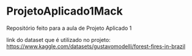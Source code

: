 # ProjetoAplicado1Mack
Repositório feito para a aula de Projeto Aplicado 1


link do dataset que é utilizado no projeto: 
https://www.kaggle.com/datasets/gustavomodelli/forest-fires-in-brazil
